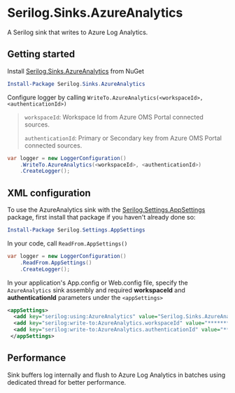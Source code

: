 # Serilog.Sinks.AzureAnalytics
A Serilog sink that writes to Azure Log Analytics.


## Getting started
Install [Serilog.Sinks.AzureAnalytics](https://www.nuget.org/packages/serilog.sinks.azureanalytics) from NuGet

```PowerShell
Install-Package Serilog.Sinks.AzureAnalytics
```

Configure logger by calling `WriteTo.AzureAnalytics(<workspaceId>, <authenticationId>)`

> `workspaceId`: Workspace Id from Azure OMS Portal connected sources.
>
> `authenticationId`: Primary or Secondary key from Azure OMS Portal connected sources.

```C#
var logger = new LoggerConfiguration()
    .WriteTo.AzureAnalytics(<workspaceId>, <authenticationId>)
    .CreateLogger();
```

## XML <appSettings> configuration

To use the AzureAnalytics sink with the [Serilog.Settings.AppSettings](https://www.nuget.org/packages/Serilog.Settings.AppSettings) package, first install that package if you haven't already done so:

```PowerShell
Install-Package Serilog.Settings.AppSettings
```
In your code, call `ReadFrom.AppSettings()`

```C#
var logger = new LoggerConfiguration()
    .ReadFrom.AppSettings()
    .CreateLogger();
```
In your application's App.config or Web.config file, specify the `AzureAnalytics` sink assembly and required **workspaceId** and **authenticationId** parameters under the `<appSettings>`

```XML
<appSettings>
  <add key="serilog:using:AzureAnalytics" value="Serilog.Sinks.AzureAnalytics" />
  <add key="serilog:write-to:AzureAnalytics.workspaceId" value="*************" />
  <add key="serilog:write-to:AzureAnalytics.authenticationId" value="*************" />
 </appSettings>
```

## Performance
Sink buffers log internally and flush to Azure Log Analytics in batches using dedicated thread for better performance.
